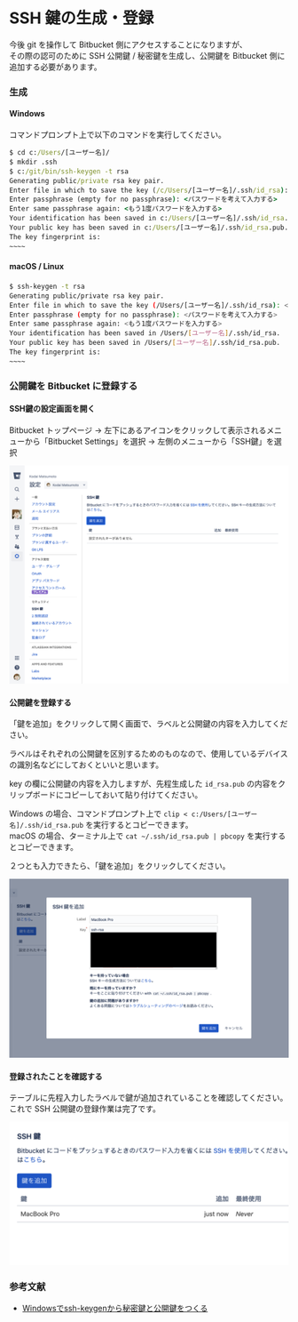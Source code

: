 # SSH 鍵の生成・登録

今後 git を操作して Bitbucket 側にアクセスすることになりますが、  
その際の認可のために SSH 公開鍵 / 秘密鍵を生成し、公開鍵を Bitbucket 側に追加する必要があります。

### 生成

#### Windows

コマンドプロンプト上で以下のコマンドを実行してください。

```bat
$ cd c:/Users/[ユーザー名]/
$ mkdir .ssh
$ c:/git/bin/ssh-keygen -t rsa
Generating public/private rsa key pair.
Enter file in which to save the key (/c/Users/[ユーザー名]/.ssh/id_rsa): <そのままEnterキーを押す>
Enter passphrase (empty for no passphrase): <パスワードを考えて入力する>
Enter same passphrase again: <もう1度パスワードを入力する>
Your identification has been saved in c:/Users/[ユーザー名]/.ssh/id_rsa.
Your public key has been saved in c:/Users/[ユーザー名]/.ssh/id_rsa.pub.
The key fingerprint is:
~~~~
```

#### macOS / Linux

```bash
$ ssh-keygen -t rsa
Generating public/private rsa key pair.
Enter file in which to save the key (/Users/[ユーザー名]/.ssh/id_rsa): <そのままEnterキーを押す>
Enter passphrase (empty for no passphrase): <パスワードを考えて入力する>
Enter same passphrase again: <もう1度パスワードを入力する>
Your identification has been saved in /Users/[ユーザー名]/.ssh/id_rsa.
Your public key has been saved in /Users/[ユーザー名]/.ssh/id_rsa.pub.
The key fingerprint is:
~~~~
```

### 公開鍵を Bitbucket に登録する

#### SSH鍵の設定画面を開く

Bitbucket トップページ → 左下にあるアイコンをクリックして表示されるメニューから「Bitbucket Settings」を選択 → 左側のメニューから「SSH鍵」を選択

![SSH鍵の設定画面](./media/ssh-settings.png)

#### 公開鍵を登録する

「鍵を追加」をクリックして開く画面で、ラベルと公開鍵の内容を入力してください。

ラベルはそれぞれの公開鍵を区別するためのものなので、使用しているデバイスの識別名などにしておくといいと思います。

key の欄に公開鍵の内容を入力しますが、先程生成した ``id_rsa.pub`` の内容をクリップボードにコピーしておいて貼り付けてください。

Windows の場合、コマンドプロンプト上で ``clip < c:/Users/[ユーザー名]/.ssh/id_rsa.pub`` を実行するとコピーできます。  
macOS の場合、ターミナル上で ``cat ~/.ssh/id_rsa.pub | pbcopy`` を実行するとコピーできます。

２つとも入力できたら、「鍵を追加」をクリックしてください。

![SSH鍵の登録画面](./media/register-sshkey.png)

#### 登録されたことを確認する

テーブルに先程入力したラベルで鍵が追加されていることを確認してください。  
これで SSH 公開鍵の登録作業は完了です。

![SSH鍵一覧](./media/sshkey-list.png)

### 参考文献

- [Windowsでssh-keygenから秘密鍵と公開鍵をつくる](http://webdev.jp.net/ssh-keygen-egit-windows/)
